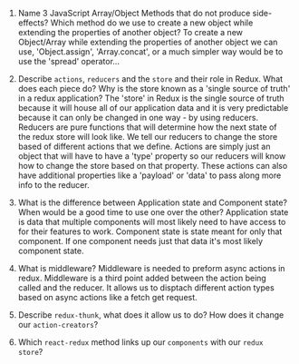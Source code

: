 1.  Name 3 JavaScript Array/Object Methods that do not produce side-effects? Which method do we use to create a new object while extending the properties of another object?
    To create a new Object/Array while extending the properties of another object we can use, 'Object.assign', 'Array.concat', or a much simpler way would be to use the 'spread' operator...

1.  Describe `actions`, `reducers` and the `store` and their role in Redux. What does each piece do? Why is the store known as a 'single source of truth' in a redux application?
    The 'store' in Redux is the single source of truth because it will house all of our application data and it is very predictable because it can only be changed in one way - by using reducers. Reducers are pure functions that will determine how the next state of the redux store will look like. We tell our reducers to change the store based of different actions that we define. Actions are simply just an object that will have to have a 'type' property so our reducers will know how to change the store based on that property. These actions can also have additional properties like a 'payload' or 'data' to pass along more info to the reducer.

1.  What is the difference between Application state and Component state? When would be a good time to use one over the other?
    Application state is data that multiple components will most likely need to have access to for their features to work. Component state is state meant for only that component. If one component needs just that data it's most likely component state.

1.  What is middleware?
    Middleware is needed to preform async actions in redux. Middleware is a third point added between the action being called and the reducer. It allows us to disptach different action types based on async actions like a fetch get request.
1.  Describe `redux-thunk`, what does it allow us to do? How does it change our `action-creators`?
1.  Which `react-redux` method links up our `components` with our `redux store`?
